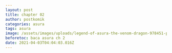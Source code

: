 ```yaml
---
layout: post
title: chapter 02
author: postkomik
categories: asura
tags: asura
image: /assets/images/uploads/legend-of-asura-the-venom-dragon-978451-petlza8f.jpg
beforetoc: baca asura ch 2
date: 2021-04-03T04:04:03.016Z
---
```

<div class="separator" style="clear: both;"><a href="https://1.bp.blogspot.com/-lU7jIpgf3cU/YGcUzSbcSmI/AAAAAAACSdg/GwKFQOxVSRIDxj9g7jXLufFEiUionDIUwCLcBGAsYHQ/s0/01.jpg" style="display: block; padding: 1em 0; text-align: center; "><img alt="" border="0" data-original-height="477" data-original-width="850" src="https://1.bp.blogspot.com/-lU7jIpgf3cU/YGcUzSbcSmI/AAAAAAACSdg/GwKFQOxVSRIDxj9g7jXLufFEiUionDIUwCLcBGAsYHQ/s0/01.jpg"/></a></div><div class="separator" style="clear: both;"><a href="https://1.bp.blogspot.com/-f0fJdQsAR8c/YGcUzTttioI/AAAAAAACSdk/QotJBgeIkCkcX1aXTOXOe67-LdfPc9ZIACLcBGAsYHQ/s0/02.jpg" style="display: block; padding: 1em 0; text-align: center; "><img alt="" border="0" data-original-height="4000" data-original-width="720" src="https://1.bp.blogspot.com/-f0fJdQsAR8c/YGcUzTttioI/AAAAAAACSdk/QotJBgeIkCkcX1aXTOXOe67-LdfPc9ZIACLcBGAsYHQ/s0/02.jpg"/></a></div><div class="separator" style="clear: both;"><a href="https://1.bp.blogspot.com/-NCTsvWKyCTA/YGcUzKwaOkI/AAAAAAACSdc/7bdOSgwXWR8wv--JfEjnfQD52IvxGgYgACLcBGAsYHQ/s0/03.jpg" style="display: block; padding: 1em 0; text-align: center; "><img alt="" border="0" data-original-height="4000" data-original-width="720" src="https://1.bp.blogspot.com/-NCTsvWKyCTA/YGcUzKwaOkI/AAAAAAACSdc/7bdOSgwXWR8wv--JfEjnfQD52IvxGgYgACLcBGAsYHQ/s0/03.jpg"/></a></div><div class="separator" style="clear: both;"><a href="https://1.bp.blogspot.com/-JBrnODkNhYY/YGcU0NnrJoI/AAAAAAACSdw/djp4YHQyvOcJDd_SX22u_J72JxgdgpFCwCLcBGAsYHQ/s0/04.jpg" style="display: block; padding: 1em 0; text-align: center; "><img alt="" border="0" data-original-height="4000" data-original-width="720" src="https://1.bp.blogspot.com/-JBrnODkNhYY/YGcU0NnrJoI/AAAAAAACSdw/djp4YHQyvOcJDd_SX22u_J72JxgdgpFCwCLcBGAsYHQ/s0/04.jpg"/></a></div><div class="separator" style="clear: both;"><a href="https://1.bp.blogspot.com/-KBrkCyzHjdc/YGcU0EWabpI/AAAAAAACSds/HwPGMFijrospsnwJ4IhxIsn0SR6Bfe39ACLcBGAsYHQ/s0/05.jpg" style="display: block; padding: 1em 0; text-align: center; "><img alt="" border="0" data-original-height="4000" data-original-width="720" src="https://1.bp.blogspot.com/-KBrkCyzHjdc/YGcU0EWabpI/AAAAAAACSds/HwPGMFijrospsnwJ4IhxIsn0SR6Bfe39ACLcBGAsYHQ/s0/05.jpg"/></a></div><div class="separator" style="clear: both;"><a href="https://1.bp.blogspot.com/-TJGQRogxXuY/YGcU0vvV2tI/AAAAAAACSd0/uPaCKGBEwwwgdxHqCDFqZFL2Xq6GZNw3gCLcBGAsYHQ/s0/06.jpg" style="display: block; padding: 1em 0; text-align: center; "><img alt="" border="0" data-original-height="4000" data-original-width="720" src="https://1.bp.blogspot.com/-TJGQRogxXuY/YGcU0vvV2tI/AAAAAAACSd0/uPaCKGBEwwwgdxHqCDFqZFL2Xq6GZNw3gCLcBGAsYHQ/s0/06.jpg"/></a></div><div class="separator" style="clear: both;"><a href="https://1.bp.blogspot.com/-9Nl10kaLBR8/YGcU1fR54_I/AAAAAAACSd8/9SKM-8hi6M8QuSswAB-tVB_RdfTEqIuIACLcBGAsYHQ/s0/07.jpg" style="display: block; padding: 1em 0; text-align: center; "><img alt="" border="0" data-original-height="4000" data-original-width="720" src="https://1.bp.blogspot.com/-9Nl10kaLBR8/YGcU1fR54_I/AAAAAAACSd8/9SKM-8hi6M8QuSswAB-tVB_RdfTEqIuIACLcBGAsYHQ/s0/07.jpg"/></a></div><div class="separator" style="clear: both;"><a href="https://1.bp.blogspot.com/-gYepzaVuhDo/YGcU2cP7PMI/AAAAAAACSeM/xEFpiiW_2GcFHsTqM7pzRjeGlYxIbMxZACLcBGAsYHQ/s0/08.jpg" style="display: block; padding: 1em 0; text-align: center; "><img alt="" border="0" data-original-height="4000" data-original-width="720" src="https://1.bp.blogspot.com/-gYepzaVuhDo/YGcU2cP7PMI/AAAAAAACSeM/xEFpiiW_2GcFHsTqM7pzRjeGlYxIbMxZACLcBGAsYHQ/s0/08.jpg"/></a></div><div class="separator" style="clear: both;"><a href="https://1.bp.blogspot.com/-lGdB4PmmTmI/YGcU2DuypuI/AAAAAAACSeI/hWwHAAgPEfEtjM658ZT-78hlUjFZ7niPACLcBGAsYHQ/s0/09.jpg" style="display: block; padding: 1em 0; text-align: center; "><img alt="" border="0" data-original-height="1646" data-original-width="720" src="https://1.bp.blogspot.com/-lGdB4PmmTmI/YGcU2DuypuI/AAAAAAACSeI/hWwHAAgPEfEtjM658ZT-78hlUjFZ7niPACLcBGAsYHQ/s0/09.jpg"/></a></div><div class="separator" style="clear: both;"><a href="https://1.bp.blogspot.com/-ZJsf0Czb-UE/YGcU2xMqdNI/AAAAAAACSeQ/i4hWl_JqKUYVZAJVX6QYSqV2bSyNuWJNQCLcBGAsYHQ/s0/10.jpg" style="display: block; padding: 1em 0; text-align: center; "><img alt="" border="0" data-original-height="4000" data-original-width="720" src="https://1.bp.blogspot.com/-ZJsf0Czb-UE/YGcU2xMqdNI/AAAAAAACSeQ/i4hWl_JqKUYVZAJVX6QYSqV2bSyNuWJNQCLcBGAsYHQ/s0/10.jpg"/></a></div><div class="separator" style="clear: both;"><a href="https://1.bp.blogspot.com/-RWPIpqm_lE8/YGcU38bTeoI/AAAAAAACSeU/GEqhnC58KaELPWtws_Z2zoTqkRwgpfiYQCLcBGAsYHQ/s0/11.jpg" style="display: block; padding: 1em 0; text-align: center; "><img alt="" border="0" data-original-height="4000" data-original-width="720" src="https://1.bp.blogspot.com/-RWPIpqm_lE8/YGcU38bTeoI/AAAAAAACSeU/GEqhnC58KaELPWtws_Z2zoTqkRwgpfiYQCLcBGAsYHQ/s0/11.jpg"/></a></div><div class="separator" style="clear: both;"><a href="https://1.bp.blogspot.com/-krt9k0aK2pE/YGcU4RefCcI/AAAAAAACSeY/34yRaivM4QsQGdCojRSeYHNqPdDB2ZWBACLcBGAsYHQ/s0/12.jpg" style="display: block; padding: 1em 0; text-align: center; "><img alt="" border="0" data-original-height="4000" data-original-width="720" src="https://1.bp.blogspot.com/-krt9k0aK2pE/YGcU4RefCcI/AAAAAAACSeY/34yRaivM4QsQGdCojRSeYHNqPdDB2ZWBACLcBGAsYHQ/s0/12.jpg"/></a></div><div class="separator" style="clear: both;"><a href="https://1.bp.blogspot.com/-pjN-7Kc8GlI/YGcU4vtvj0I/AAAAAAACSec/4O7EtWtWvwMLjvzRnxtTCM0JflYPF3j-QCLcBGAsYHQ/s0/13.jpg" style="display: block; padding: 1em 0; text-align: center; "><img alt="" border="0" data-original-height="4000" data-original-width="720" src="https://1.bp.blogspot.com/-pjN-7Kc8GlI/YGcU4vtvj0I/AAAAAAACSec/4O7EtWtWvwMLjvzRnxtTCM0JflYPF3j-QCLcBGAsYHQ/s0/13.jpg"/></a></div><div class="separator" style="clear: both;"><a href="https://1.bp.blogspot.com/-KUTE9-uc1vk/YGcU4zniIBI/AAAAAAACSeg/n2I6RrDKn8ounTUDFtMjSddqfrmN6FizwCLcBGAsYHQ/s0/14.jpg" style="display: block; padding: 1em 0; text-align: center; "><img alt="" border="0" data-original-height="4000" data-original-width="720" src="https://1.bp.blogspot.com/-KUTE9-uc1vk/YGcU4zniIBI/AAAAAAACSeg/n2I6RrDKn8ounTUDFtMjSddqfrmN6FizwCLcBGAsYHQ/s0/14.jpg"/></a></div><div class="separator" style="clear: both;"><a href="https://1.bp.blogspot.com/-fysg5c9Un20/YGcU5NpdcdI/AAAAAAACSek/QVfnTqzzWsc7nE_YesMO76NPhcJQesVegCLcBGAsYHQ/s0/15.jpg" style="display: block; padding: 1em 0; text-align: center; "><img alt="" border="0" data-original-height="4000" data-original-width="720" src="https://1.bp.blogspot.com/-fysg5c9Un20/YGcU5NpdcdI/AAAAAAACSek/QVfnTqzzWsc7nE_YesMO76NPhcJQesVegCLcBGAsYHQ/s0/15.jpg"/></a></div><div class="separator" style="clear: both;"><a href="https://1.bp.blogspot.com/-zJf2WyeB6xo/YGcU5bvqtJI/AAAAAAACSeo/xB9HvXdcCwI9xjM8XZh9ri5LGiwfIwjlACLcBGAsYHQ/s0/16.jpg" style="display: block; padding: 1em 0; text-align: center; "><img alt="" border="0" data-original-height="4000" data-original-width="720" src="https://1.bp.blogspot.com/-zJf2WyeB6xo/YGcU5bvqtJI/AAAAAAACSeo/xB9HvXdcCwI9xjM8XZh9ri5LGiwfIwjlACLcBGAsYHQ/s0/16.jpg"/></a></div><div class="separator" style="clear: both;"><a href="https://1.bp.blogspot.com/-6CbddD8fQUw/YGcU5sLQO5I/AAAAAAACSes/pUCCd4y1bNcP98kH96_VrFhm3ID3iFm1ACLcBGAsYHQ/s0/17.jpg" style="display: block; padding: 1em 0; text-align: center; "><img alt="" border="0" data-original-height="914" data-original-width="720" src="https://1.bp.blogspot.com/-6CbddD8fQUw/YGcU5sLQO5I/AAAAAAACSes/pUCCd4y1bNcP98kH96_VrFhm3ID3iFm1ACLcBGAsYHQ/s0/17.jpg"/></a></div><div class="separator" style="clear: both;"><a href="https://1.bp.blogspot.com/-BQA9yle2Two/YGcU6E5wfgI/AAAAAAACSew/4QqE70BlacEtGqzQ0H_Bb2ZdJYqx5oSiQCLcBGAsYHQ/s0/18.jpg" style="display: block; padding: 1em 0; text-align: center; "><img alt="" border="0" data-original-height="4000" data-original-width="720" src="https://1.bp.blogspot.com/-BQA9yle2Two/YGcU6E5wfgI/AAAAAAACSew/4QqE70BlacEtGqzQ0H_Bb2ZdJYqx5oSiQCLcBGAsYHQ/s0/18.jpg"/></a></div><div class="separator" style="clear: both;"><a href="https://1.bp.blogspot.com/-NMkb1mE6VeQ/YGcU6bJbc6I/AAAAAAACSe0/zVpJI2o_3gs8MhE8XSbtsogORYw4uGfIQCLcBGAsYHQ/s0/19.jpg" style="display: block; padding: 1em 0; text-align: center; "><img alt="" border="0" data-original-height="4000" data-original-width="720" src="https://1.bp.blogspot.com/-NMkb1mE6VeQ/YGcU6bJbc6I/AAAAAAACSe0/zVpJI2o_3gs8MhE8XSbtsogORYw4uGfIQCLcBGAsYHQ/s0/19.jpg"/></a></div><div class="separator" style="clear: both;"><a href="https://1.bp.blogspot.com/-9eXB3YQvrZ4/YGcU6td143I/AAAAAAACSe4/eRuJrYn7ONQF5zVtAJCZW7h_Y6LbrGV5wCLcBGAsYHQ/s0/20.jpg" style="display: block; padding: 1em 0; text-align: center; "><img alt="" border="0" data-original-height="4000" data-original-width="720" src="https://1.bp.blogspot.com/-9eXB3YQvrZ4/YGcU6td143I/AAAAAAACSe4/eRuJrYn7ONQF5zVtAJCZW7h_Y6LbrGV5wCLcBGAsYHQ/s0/20.jpg"/></a></div><div class="separator" style="clear: both;"><a href="https://1.bp.blogspot.com/-bbbdGwPa1y8/YGcU66WAOtI/AAAAAAACSe8/5bmY7Hf5P34JqQ90PUFLdRODR1SL6kizACLcBGAsYHQ/s0/21.jpg" style="display: block; padding: 1em 0; text-align: center; "><img alt="" border="0" data-original-height="4000" data-original-width="720" src="https://1.bp.blogspot.com/-bbbdGwPa1y8/YGcU66WAOtI/AAAAAAACSe8/5bmY7Hf5P34JqQ90PUFLdRODR1SL6kizACLcBGAsYHQ/s0/21.jpg"/></a></div><div class="separator" style="clear: both;"><a href="https://1.bp.blogspot.com/-5d11tiK8M8E/YGcU7Bsg50I/AAAAAAACSfE/vimlmGjn2wc_ipksoMqXZ4hR9dJF44ziACLcBGAsYHQ/s0/22.jpg" style="display: block; padding: 1em 0; text-align: center; "><img alt="" border="0" data-original-height="4000" data-original-width="720" src="https://1.bp.blogspot.com/-5d11tiK8M8E/YGcU7Bsg50I/AAAAAAACSfE/vimlmGjn2wc_ipksoMqXZ4hR9dJF44ziACLcBGAsYHQ/s0/22.jpg"/></a></div><div class="separator" style="clear: both;"><a href="https://1.bp.blogspot.com/-TlWnpdNfmDI/YGcU7BgOtiI/AAAAAAACSfA/xvkROoNA9dAkcAx143OzSL9lMw9XWHpPACLcBGAsYHQ/s0/23.jpg" style="display: block; padding: 1em 0; text-align: center; "><img alt="" border="0" data-original-height="1370" data-original-width="720" src="https://1.bp.blogspot.com/-TlWnpdNfmDI/YGcU7BgOtiI/AAAAAAACSfA/xvkROoNA9dAkcAx143OzSL9lMw9XWHpPACLcBGAsYHQ/s0/23.jpg"/></a></div><div class="separator" style="clear: both;"><a href="https://1.bp.blogspot.com/-Zp7McjsSAaE/YGcU7s9J80I/AAAAAAACSfI/pfrq3dUfT8IPVZwVPsF9G43_gPuJWGoewCLcBGAsYHQ/s0/24.jpg" style="display: block; padding: 1em 0; text-align: center; "><img alt="" border="0" data-original-height="1300" data-original-width="1000" src="https://1.bp.blogspot.com/-Zp7McjsSAaE/YGcU7s9J80I/AAAAAAACSfI/pfrq3dUfT8IPVZwVPsF9G43_gPuJWGoewCLcBGAsYHQ/s0/24.jpg"/></a></div>